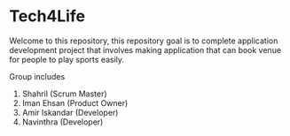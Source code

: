 # Tech4Life
Welcome to this repository, this repository goal is to complete application development project that involves making application that can book venue for people to play sports easily.


Group includes
1) Shahril (Scrum Master)
2) Iman Ehsan (Product Owner)
3) Amir Iskandar (Developer)
4) Navinthra (Developer)
